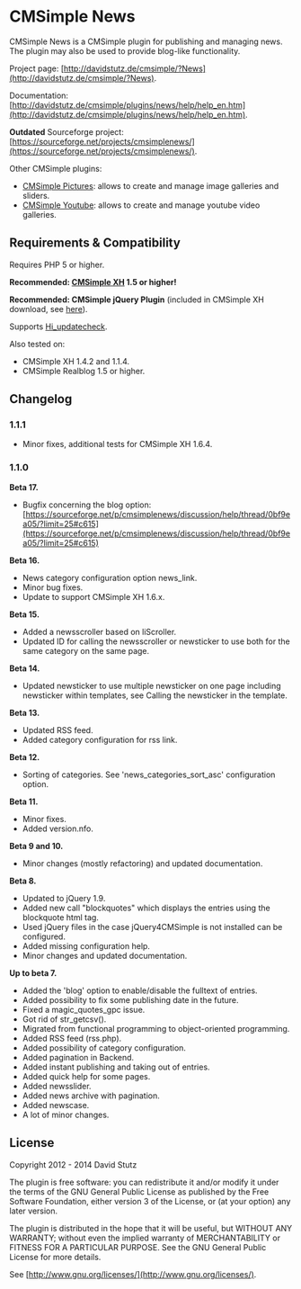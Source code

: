 # CMSimple News

CMSimple News is a CMSimple plugin for publishing and managing news. The plugin may also be used to provide blog-like functionality.

Project page: [http://davidstutz.de/cmsimple/?News](http://davidstutz.de/cmsimple/?News).

Documentation: [http://davidstutz.de/cmsimple/plugins/news/help/help_en.htm](http://davidstutz.de/cmsimple/plugins/news/help/help_en.htm).

**Outdated** Sourceforge project: [https://sourceforge.net/projects/cmsimplenews/](https://sourceforge.net/projects/cmsimplenews/).

Other CMSimple plugins:

* [CMSimple Pictures](https://github.com/davidstutz/cmsimple-pictures): allows to create and manage image galleries and sliders.
* [CMSimple Youtube](https://github.com/davidstutz/cmsimple-youtube): allows to create and manage youtube video galleries.

## Requirements & Compatibility

Requires PHP 5 or higher.

**Recommended: [CMSimple XH](http://www.cmsimple-xh.org/) 1.5 or higher!**

**Recommended: CMSimple jQuery Plugin** (included in CMSimple XH download, see [here](http://www.cmsimple-xh.org/?CMSimple_XH:Plugins)).

Supports [Hi_updatecheck](http://cmsimple.holgerirmler.de/en/?Plugins:UpdateCheck).

Also tested on:

* CMSimple XH 1.4.2 and 1.1.4.
* CMSimple Realblog 1.5 or higher.

## Changelog

### 1.1.1

* Minor fixes, additional tests for CMSimple XH 1.6.4.

### 1.1.0

**Beta 17.**

* Bugfix concerning the blog option: [https://sourceforge.net/p/cmsimplenews/discussion/help/thread/0bf9ea05/?limit=25#c615](https://sourceforge.net/p/cmsimplenews/discussion/help/thread/0bf9ea05/?limit=25#c615)

**Beta 16.**

* News category configuration option news_link.
* Minor bug fixes.
* Update to support CMSimple XH 1.6.x.

**Beta 15.**

* Added a newsscroller based on liScroller.
* Updated ID for calling the newsscroller or newsticker to use both for the same category on the same page.

**Beta 14.**

* Updated newsticker to use multiple newsticker on one page including newsticker within templates, see Calling the newsticker in the template.

**Beta 13.**

* Updated RSS feed.
* Added category configuration for rss link.

**Beta 12.**

* Sorting of categories. See 'news_categories_sort_asc' configuration option.

**Beta 11.**

* Minor fixes.
* Added version.nfo.

**Beta 9 and 10.**

* Minor changes (mostly refactoring) and updated documentation.

**Beta 8.**

* Updated to jQuery 1.9.
* Added new call "blockquotes" which displays the entries using the blockquote html tag.
* Used jQuery files in the case jQuery4CMSimple is not installed can be configured.
* Added missing configuration help.
* Minor changes and updated documentation.

**Up to beta 7.**

* Added the 'blog' option to enable/disable the fulltext of entries.
* Added possibility to fix some publishing date in the future.
* Fixed a magic_quotes_gpc issue.
* Got rid of str_getcsv().
* Migrated from functional programming to object-oriented programming.
* Added RSS feed (rss.php).
* Added possibility of category configuration.
* Added pagination in Backend.
* Added instant publishing and taking out of entries.
* Added quick help for some pages.
* Added newsslider.
* Added news archive with pagination.
* Added newscase.
* A lot of minor changes.

## License

Copyright 2012 - 2014 David Stutz

The plugin is free software: you can redistribute it and/or modify it under the terms of the GNU General Public License as published by the Free Software Foundation, either version 3 of the License, or (at your option) any later version.

The plugin is distributed in the hope that it will be useful, but WITHOUT ANY WARRANTY; without even the implied warranty of MERCHANTABILITY or FITNESS FOR A PARTICULAR PURPOSE. See the GNU General Public License for more details.

See [http://www.gnu.org/licenses/](http://www.gnu.org/licenses/).
